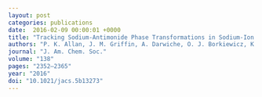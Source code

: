 ```yaml
---
layout: post
categories: publications
date:  2016-02-09 00:00:01 +0000
title: "Tracking Sodium-Antimonide Phase Transformations in Sodium-Ion Anodes: Insights from Operando Pair Distribution Function Analysis and Solid-State NMR Spectroscopy"
authors: "P. K. Allan, J. M. Griffin, A. Darwiche, O. J. Borkiewicz, K. M. Wiaderek, K. W. Chapman, A. J. Morris, P. J. Chupas, L. Monconduit, and C. P. Grey"
journal: "J. Am. Chem. Soc."
volume: "138"
pages: "2352–2365"
year: "2016"
doi: "10.1021/jacs.5b13273"
---
```

